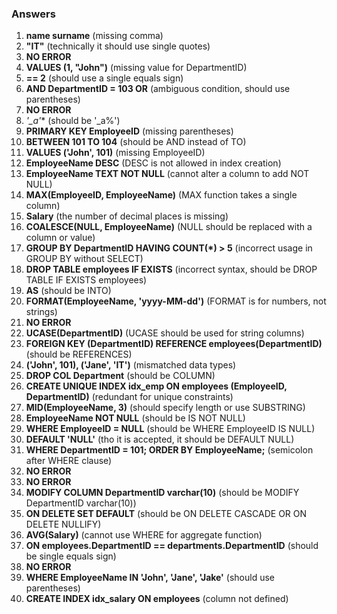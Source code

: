 
### Answers

1. **name surname** (missing comma)
2. **"IT"** (technically it should use single quotes)
3. **NO ERROR** 
4. **VALUES (1, "John")** (missing value for DepartmentID)
5. **== 2** (should use a single equals sign)
6. **AND DepartmentID = 103 OR** (ambiguous condition, should use parentheses)
7. **NO ERROR** 
8. **'_a*'** (should be '_a%')
9. **PRIMARY KEY EmployeeID** (missing parentheses)
10. **BETWEEN 101 TO 104** (should be AND instead of TO)
11. **VALUES ('John', 101)** (missing EmployeeID)
12. **EmployeeName DESC** (DESC is not allowed in index creation)
13. **EmployeeName TEXT NOT NULL** (cannot alter a column to add NOT NULL)
14. **MAX(EmployeeID, EmployeeName)** (MAX function takes a single column)
15. **Salary** (the number of decimal places is missing)
16. **COALESCE(NULL, EmployeeName)** (NULL should be replaced with a column or value)
17. **GROUP BY DepartmentID HAVING COUNT(*) > 5** (incorrect usage in GROUP BY without SELECT)
18. **DROP TABLE employees IF EXISTS** (incorrect syntax, should be DROP TABLE IF EXISTS employees)
19. **AS** (should be INTO)
20. **FORMAT(EmployeeName, 'yyyy-MM-dd')** (FORMAT is for numbers, not strings)
21. **NO ERROR**
22. **UCASE(DepartmentID)** (UCASE should be used for string columns)
23. **FOREIGN KEY (DepartmentID) REFERENCE employees(DepartmentID)** (should be REFERENCES)
24. **('John', 101), ('Jane', 'IT')** (mismatched data types)
25. **DROP COL Department** (should be COLUMN)
26. **CREATE UNIQUE INDEX idx_emp ON employees (EmployeeID, DepartmentID)** (redundant for unique constraints)
27. **MID(EmployeeName, 3)** (should specify length or use SUBSTRING)
28. **EmployeeName NOT NULL** (should be IS NOT NULL)
29. **WHERE EmployeeID = NULL** (should be WHERE EmployeeID IS NULL)
30. **DEFAULT 'NULL'** (tho it is accepted, it should be DEFAULT NULL)
31. **WHERE DepartmentID = 101; ORDER BY EmployeeName;** (semicolon after WHERE clause)
32. **NO ERROR**
33. **NO ERROR**
34. **MODIFY COLUMN DepartmentID varchar(10)** (should be MODIFY DepartmentID varchar(10))
35. **ON DELETE SET DEFAULT** (should be ON DELETE CASCADE OR ON DELETE NULLIFY)
36. **AVG(Salary)** (cannot use WHERE for aggregate function)
37. **ON employees.DepartmentID == departments.DepartmentID** (should be single equals sign)
38. **NO ERROR**
39. **WHERE EmployeeName IN 'John', 'Jane', 'Jake'** (should use parentheses)
40. **CREATE INDEX idx_salary ON employees** (column not defined)
